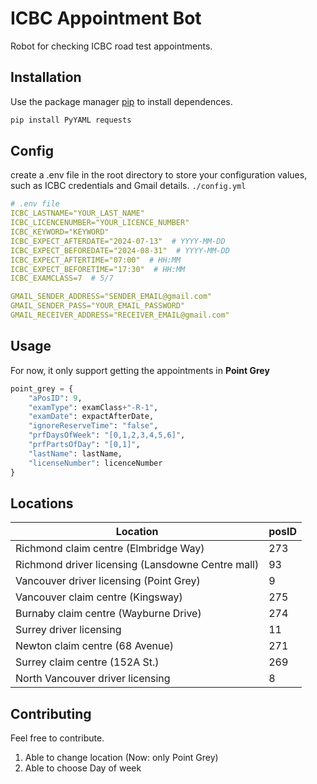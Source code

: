 # ICBC Appointment Bot

Robot for checking ICBC road test appointments.

## Installation

Use the package manager [pip](https://pip.pypa.io/en/stable/) to install dependences.

```bash
pip install PyYAML requests
```

## Config

create a .env file in the root directory to store your configuration values, such as ICBC credentials and Gmail details. `./config.yml`
```yaml
# .env file
ICBC_LASTNAME="YOUR_LAST_NAME"
ICBC_LICENCENUMBER="YOUR_LICENCE_NUMBER"
ICBC_KEYWORD="KEYWORD"
ICBC_EXPECT_AFTERDATE="2024-07-13"  # YYYY-MM-DD
ICBC_EXPECT_BEFOREDATE="2024-08-31"  # YYYY-MM-DD
ICBC_EXPECT_AFTERTIME="07:00"  # HH:MM
ICBC_EXPECT_BEFORETIME="17:30"  # HH:MM
ICBC_EXAMCLASS=7  # 5/7

GMAIL_SENDER_ADDRESS="SENDER_EMAIL@gmail.com"
GMAIL_SENDER_PASS="YOUR_EMAIL_PASSWORD"
GMAIL_RECEIVER_ADDRESS="RECEIVER_EMAIL@gmail.com"
```

## Usage

For now, it only support getting the appointments in **Point Grey**
```python
point_grey = {
    "aPosID": 9,
    "examType": examClass+"-R-1",
    "examDate": expactAfterDate,
    "ignoreReserveTime": "false",
    "prfDaysOfWeek": "[0,1,2,3,4,5,6]",
    "prfPartsOfDay": "[0,1]",
    "lastName": lastName,
    "licenseNumber": licenceNumber
}
```
## Locations
| Location  | posID |
| ------------- | ------------- |
| Richmond claim centre (Elmbridge Way)  | 273  |
| Richmond driver licensing (Lansdowne Centre mall)  | 93  |
| Vancouver driver licensing (Point Grey)  | 9  |
| Vancouver claim centre (Kingsway)  | 275  |
| Burnaby claim centre (Wayburne Drive)  | 274  |
| Surrey driver licensing  | 11  |
| Newton claim centre (68 Avenue)  | 271  |
| Surrey claim centre (152A St.)  | 269  |
| North Vancouver driver licensing  | 8  |

## Contributing
Feel free to contribute.

1. Able to change location (Now: only Point Grey)
2. Able to choose Day of week
